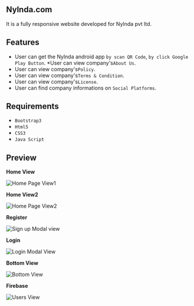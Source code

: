 Nylnda.com
------------------------------
It is a fully responsive website developed for Nylnda pvt ltd.

Features
------------------------------
* User can get the Nylnda android app `by scan QR Code`, `by click Google Play Button`.
 *User can view company's`About Us`.
* User can view company's`Policy`.
* User can view company's`Terms & Condition`.
* User can view company's`License`.
* User can find company informations on `Social Platforms`.

Requirements
------------------------------

* ``Bootstrap3``
* ``Html5``
* ``CSS3``
* ``Java Script``


Preview
------------------------------

**Home View**

![Home Page View1](https://imgur.com/qz8ggjE.png)

**Home View2**

![Home Page View2](https://imgur.com/ypuhAHZ.png)

**Register**

![Sign up Modal view](https://imgur.com/uKwFnTi.png)

**Login**

![Login Modal View](https://imgur.com/0Ss4J2t.png)

**Bottom View**

![Bottom View](https://imgur.com/Z1HQmI2.png)

**Firebase**

![Users View](https://imgur.com/lktgKcF.png)




